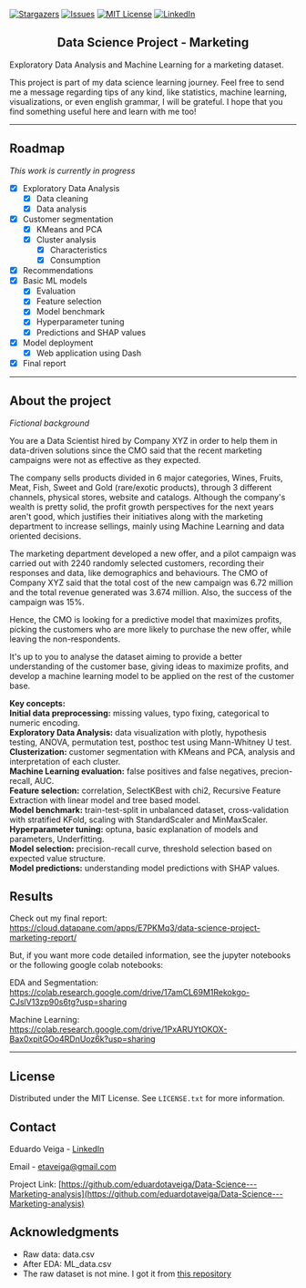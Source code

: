 [![Stargazers][stars-shield]][stars-url]
[![Issues][issues-shield]][issues-url]
[![MIT License][license-shield]][license-url]
[![LinkedIn][linkedin-shield]][linkedin-url]


<div class="alert alert-block alert-info">
<b><h2><center>Data Science Project - Marketing</center></h2></b>
</div>
Exploratory Data Analysis and Machine Learning for a marketing dataset.

This project is part of my data science learning journey. Feel free to send me a message regarding tips of any kind, like statistics, machine learning, visualizations, or even english grammar, I will be grateful. I hope that you find something useful here and learn with me too!

---
## Roadmap
*This work is currently in progress*
- [x] Exploratory Data Analysis
    - [x] Data cleaning
    - [x] Data analysis
- [x] Customer segmentation
    - [x] KMeans and PCA
    - [x] Cluster analysis
        - [x] Characteristics
        - [x] Consumption
- [x] Recommendations
- [x] Basic ML models 
    - [x] Evaluation
    - [x] Feature selection
    - [x] Model benchmark
    - [x] Hyperparameter tuning
    - [x] Predictions and SHAP values
- [x] Model deployment
    - [x] Web application using Dash
- [x] Final report
---

## About the project

*Fictional background*

You are a Data Scientist hired by Company XYZ in order to help them in data-driven solutions since the CMO said that the recent marketing campaigns were not as effective as they expected. 

The company sells products divided in 6 major categories, Wines, Fruits, Meat, Fish, Sweet and Gold (rare/exotic products), through 3 different channels, physical stores, website and catalogs. Although the company's wealth is pretty solid, the profit growth perspectives for the next years aren't good, which justifies their initiatives along with the marketing department to increase sellings, mainly using Machine Learning and data oriented decisions.

The marketing department developed a new offer, and a pilot campaign was carried out with 2240 randomly selected customers, recording their responses and data, like demographics and behaviours. The CMO of Company XYZ said that the total cost of the new campaign was 6.72 million and the total revenue generated was 3.674 million. Also, the success of the campaign was 15%.

Hence, the CMO is looking for a predictive model that maximizes profits, picking the customers who are more likely to purchase the new offer, while leaving the non-respondents.

It's up to you to analyse the dataset aiming to provide a better understanding of the customer base, giving ideas to maximize profits, and develop a machine learning model to be applied on the rest of the customer base.

**Key concepts:**  
**Initial data preprocessing:** missing values, typo fixing, categorical to numeric encoding.  
**Exploratory Data Analysis:** data visualization with plotly, hypothesis testing, ANOVA, permutation test, posthoc test using Mann-Whitney U test.  
**Clusterization:** customer segmentation with KMeans and PCA, analysis and interpretation of each cluster.  
**Machine Learning evaluation:** false positives and false negatives, precion-recall, AUC.  
**Feature selection:** correlation, SelectKBest with chi2, Recursive Feature Extraction with linear model and tree based model.  
**Model benchmark:** train-test-split in unbalanced dataset, cross-validation with stratified KFold, scaling with StandardScaler and MinMaxScaler.    
**Hyperparameter tuning:** optuna, basic explanation of models and parameters, Underfitting.  
**Model selection:** precision-recall curve, threshold selection based on expected value structure.  
**Model predictions:** understanding model predictions with SHAP values.  

## Results

Check out my final report: https://cloud.datapane.com/apps/E7PKMq3/data-science-project-marketing-report/

But, if you want more code detailed information, see the jupyter notebooks or the following google colab notebooks:

EDA and Segmentation: https://colab.research.google.com/drive/17amCL69M1Rekokgo-CJslV13zp90s6tg?usp=sharing

Machine Learning: https://colab.research.google.com/drive/1PxARUYtOKOX-Bax0xpitGOo4RDnUoz6k?usp=sharing


---
## License

Distributed under the MIT License. See `LICENSE.txt` for more information.


## Contact

Eduardo Veiga - [LinkedIn](https://www.linkedin.com/in/eduardo-veiga-0728221a6/)

Email - etaveiga@gmail.com

Project Link: [https://github.com/eduardotaveiga/Data-Science---Marketing-analysis](https://github.com/eduardotaveiga/Data-Science---Marketing-analysis)

## Acknowledgments
* Raw data: data.csv
* After EDA: ML_data.csv  
* The raw dataset is not mine. I got it from [this repository]

[this repository]:https://github.com/nailson/ifood-data-business-analyst-test
[stars-shield]:https://img.shields.io/github/stars/github_username/repo_name.svg?style=for-the-badge
[stars-url]:https://github.com/eduardotaveiga/Data-Science---Marketing-analysis/stargazers
[issues-shield]:https://img.shields.io/github/issues/github_username/repo_name.svg?style=for-the-badge
[issues-url]:https://github.com/eduardotaveiga/Data-Science---Marketing-analysis/issues
[license-shield]:https://img.shields.io/github/license/github_username/repo_name.svg?style=for-the-badge
[license-url]:https://github.com/eduardotaveiga/Data-Science---Marketing-analysis/blob/main/LICENSE
[linkedin-shield]:https://img.shields.io/badge/-LinkedIn-black.svg?style=for-the-badge&logo=linkedin&colorB=555
[linkedin-url]:https://www.linkedin.com/in/eduardo-veiga-0728221a6/
